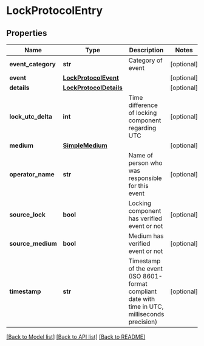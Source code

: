 # LockProtocolEntry

## Properties
Name | Type | Description | Notes
------------ | ------------- | ------------- | -------------
**event_category** | **str** | Category of event | [optional] 
**event** | [**LockProtocolEvent**](LockProtocolEvent.md) |  | [optional] 
**details** | [**LockProtocolDetails**](LockProtocolDetails.md) |  | [optional] 
**lock_utc_delta** | **int** | Time difference of locking component regarding UTC | [optional] 
**medium** | [**SimpleMedium**](SimpleMedium.md) |  | [optional] 
**operator_name** | **str** | Name of person who was responsible for this event | [optional] 
**source_lock** | **bool** | Locking component has verified event or not | [optional] 
**source_medium** | **bool** | Medium has verified event or not | [optional] 
**timestamp** | **str** | Timestamp of the event (ISO 8601-format compliant date with time in UTC, milliseconds precision) | [optional] 

[[Back to Model list]](../README.md#documentation-for-models) [[Back to API list]](../README.md#documentation-for-api-endpoints) [[Back to README]](../README.md)

